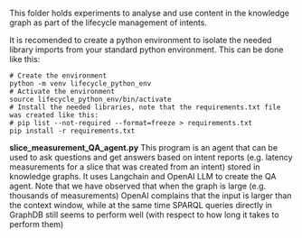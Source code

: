 This folder holds experiments to analyse and use content in the knowledge graph as part of the lifecycle management of intents.

It is recomended to create a python environment to isolate the needed library imports from your standard python environment. This can be done like this:
```
# Create the environment
python -m venv lifecycle_python_env
# Activate the environment
source lifecycle_python_env/bin/activate
# Install the needed libraries, note that the requirements.txt file was created like this:
# pip list --not-required --format=freeze > requirements.txt
pip install -r requirements.txt
```

**slice_measurement_QA_agent.py**
This program is an agent that can be used to ask questions and get answers based on intent reports (e.g. latency measurements for a slice that was created from an intent) stored in knowledge graphs. It uses Langchain and OpenAI LLM to create the QA agent. Note that we have observed that when the graph is large (e.g. thousands of measurements) OpenAI complains that the input is larger than the context window, while at the same time SPARQL queries directly in GraphDB still seems to perform well (with respect to how long it takes to perform them)